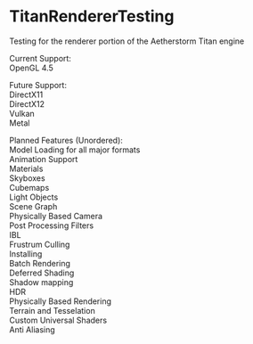 # TitanRendererTesting

Testing for the renderer portion of the Aetherstorm Titan engine 

Current Support:  
OpenGL 4.5  

Future Support:  
DirectX11  
DirectX12  
Vulkan  
Metal  

Planned Features (Unordered):  
Model Loading for all major formats  
Animation Support  
Materials  
Skyboxes  
Cubemaps  
Light Objects  
Scene Graph  
Physically Based Camera  
Post Processing Filters  
IBL  
Frustrum Culling  
Installing  
Batch Rendering   
Deferred Shading  
Shadow mapping  
HDR  
Physically Based Rendering  
Terrain and Tesselation  
Custom Universal Shaders  
Anti Aliasing  
